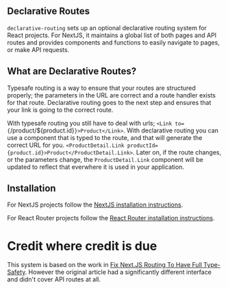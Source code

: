 ## Declarative Routes

`declarative-routing` sets up an optional declarative routing system for React projects. For NextJS, it maintains a global list of both pages and API routes and provides components and functions to easily navigate to pages, or make API requests.

## What are Declarative Routes?

Typesafe routing is a way to ensure that your routes are structured properly; the parameters in the URL are correct and a route handler exists for that route. Declarative routing goes to the next step and ensures that your link is going to the correct route.

With typesafe routing you still have to deal with urls; `<Link to={`/product/${product.id}`}>Product</Link>`. With declarative routing you can use a component that is typed to the route, and that will generate the correct URL for you. `<ProductDetail.Link productId={product.id}>Product</ProductDetail.Link>`. Later on, if the route changes, or the parameters change, the `ProductDetail.Link` component will be updated to reflect that everwhere it is used in your application.

## Installation

For NextJS projects follow the [NextJS installation instructions](./docs/nextjs.md).

For React Router projects follow the [React Router installation instructions](./docs/react-router.md).

# Credit where credit is due

This system is based on the work in [Fix Next.JS Routing To Have Full Type-Safety](https://www.flightcontrol.dev/blog/fix-nextjs-routing-to-have-full-type-safety). However the original article had a significantly different interface and didn't cover API routes at all.
